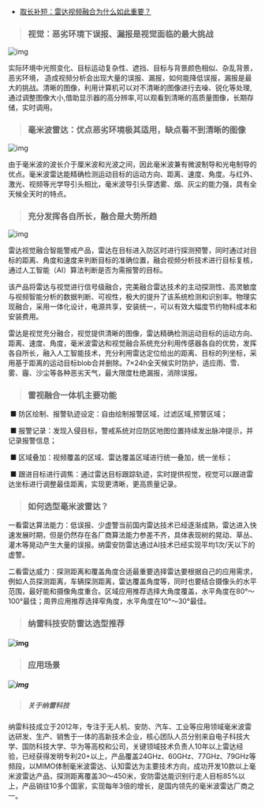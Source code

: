 - [取长补短：雷达视频融合为什么如此重要？](http://www.nanoradar.cn/Article/detail/id/543.html)



> ### **视觉：恶劣环境下误报、漏报是视觉面临的最大挑战**  	

 ![img](http://www.nanoradar.cn/Uploads/Editor/2020-09-09/5f5835c8a5be5.jpg)  			

​	实际环境中光照变化、目标运动复杂性、遮挡、目标与背景颜色相似、杂乱背景，恶劣环境，  造成视频分析会出现大量的误报、漏报，如何能降低误报，漏报是最大的挑战。清晰的图像，利用计算机可以对不清晰的图像进行去噪、锐化等处理,通过调整图像大小,借助显示器的高分辨率,可以观看到清晰的高质量图像，长期存储，实时调用。 		


 			

> ###  毫米波雷达：优点恶劣环境极其适用，缺点看不到清晰的图像  					

 ![img](http://www.nanoradar.cn/Uploads/Editor/2020-09-09/5f5835dc157b3.jpg)  							

​	由于毫米波的波长介于厘米波和光波之间，因此毫米波兼有微波制导和光电制导的优点。毫米波雷达能精确检测运动目标的运动方向、距离、速度、角度。与红外、激光、视频等光学导引头相比，毫米波导引头穿透雾、烟、灰尘的能力强，具有全天候全天时的特点。 						


 							

> ###  充分发挥各自所长，融合是大势所趋  									

 ![img](http://www.nanoradar.cn/Uploads/Editor/2020-09-09/5f5835f33f21c.jpg)  											

​	雷达视觉融合智能警戒产品，雷达在目标进入防区时进行探测预警，同时通过对目标的距离、角度和速度来判断目标的准确位置，融合视频分析技术进行目标复核，通过人工智能（AI）算法判断是否为需报警的目标。 										

​	该产品将雷达与视觉进行信号级融合，完美融合雷达技术的主动探测性、高灵敏度与视频智能分析的数据判断、可视性，极大的提升了该系统检测和识别率。物理实现融合，采用一体化设计，电源共享，安装统一，可以有效大幅度节约物料成本和安装费用。 											

​	 雷达是视觉充分融合，视觉提供清晰的图像，雷达精确检测运动目标的运动方向、距离、速度、角度，毫米波雷达和视觉融合系统充分利用传感器各自的优势，发挥各自所长，融入人工智能技术，充分利用雷达定位给出的距离、目标的列坐标，采用基于距离的运动目标blob合并删除。7×24h全天候实时防护，适应雨、雪、雾、霾、沙尘等各种恶劣天气，最大限度杜绝漏报，消除误报。 										


 											

> ###  雷视融合一体机主要功能  													

​	■ 防区绘制、报警轨迹设定：自由绘制报警区域，过滤区域,预警区域； 															

​	■ 报警记录：发现入侵目标，警戒系统对应防区地图位置持续发出脉冲提示，并记录报警信息； 														

​	■ 区域叠加：视频覆盖的区域、雷达覆盖区域进行统一叠加，统一坐标； 															

​	■ 跟进目标进行调焦：通过雷达目标跟踪轨迹，实时提供视觉，视觉可以跟进雷达坐标进行调整最佳距离，实现更清晰，更高质量记录。 														


 															

> ###  如何选型毫米波雷达？  																	

​	一看雷达算法能力：低误报、少虚警当前国内雷达技术已经逐渐成熟，雷达进入快速发展时期，但是仍然存在各厂商算法能力参差不齐，具体表现树的晃动、草丛、灌木等晃动产生大量的误报。纳雷安防雷达通过AI技术已经实现平均1次/天以下的虚警。 																			

​	 二看雷达威力：探测距离和覆盖角度合适最重要选择雷达要根据自己的应用需求，例如人员探测距离，车辆探测距离，雷达覆盖角度等，同时也要结合摄像头的水平范围，最好能和摄像角度重合。区域应用推荐选择大角度覆盖，水平角度在80°～100°最佳；周界应用推荐选择窄角度，水平角度在10°～30°最佳。 																		

###    																			

> ###  纳雷科技安防雷达选型推荐  																					

####  ![img](http://www.nanoradar.cn/Uploads/Editor/2020-09-09/5f583602c0976.png)  																							

> ###  应用场景  																									

#####  ![img](http://www.nanoradar.cn/Uploads/Editor/2020-09-09/5f583612e55fb.png)  																											

#####   																											

> #####  关于纳雷科技  																												

​	 纳雷科技成立于2012年，专注于无人机、安防、汽车、工业等应用领域毫米波雷达研发、生产、销售于一体的高新技术企业，核心团队人员分别来自电子科技大学、国防科技大学、华为等高校和公司，关键领域技术负责人10年以上雷达经验，已经获得发明专利20+以上，产品覆盖24GHz、60GHz、77GHz、79GHz等频段，以MIMO体制毫米波雷达、认知雷达为主要技术方向，成功开发10款以上毫米波雷达产品，探测距离覆盖30～450米，安防雷达能识别行走人目标85%以上，产品销往10多个国家，实现每年3倍的增长，是国内领先的毫米波雷达厂商之一。 																														